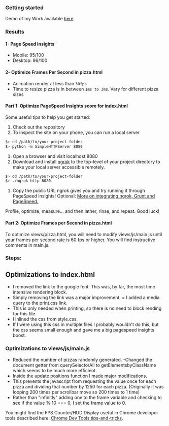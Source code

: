 ### Getting started


Demo of my Work available [here](https://htmlpreview.github.io/?https://github.com/id7oo/Front_end_course/blob/master/frontend-nanodegree-optimization/dist/index.html).



### Results

#### 1- Page Speed Insights

- Mobile: 95/100
- Desktop: 96/100

#### 2- Optimize Frames Per Second in pizza.html

- Animation render at less than `30fps`
- Time to resize pizza is in between `1ms to 3ms`. Vary for different pizza sizes



#### Part 1: Optimize PageSpeed Insights score for index.html

Some useful tips to help you get started:

1. Check out the repository
1. To inspect the site on your phone, you can run a local server

  ```bash
  $> cd /path/to/your-project-folder
  $> python -m SimpleHTTPServer 8080
  ```

1. Open a browser and visit localhost:8080
1. Download and install [ngrok](https://ngrok.com/) to the top-level of your project directory to make your local server accessible remotely.

  ``` bash
  $> cd /path/to/your-project-folder
  $> ./ngrok http 8080
  ```

1. Copy the public URL ngrok gives you and try running it through PageSpeed Insights! Optional: [More on integrating ngrok, Grunt and PageSpeed.](http://www.jamescryer.com/2014/06/12/grunt-pagespeed-and-ngrok-locally-testing/)

Profile, optimize, measure... and then lather, rinse, and repeat. Good luck!

#### Part 2: Optimize Frames per Second in pizza.html

To optimize views/pizza.html, you will need to modify views/js/main.js until your frames per second rate is 60 fps or higher. You will find instructive comments in main.js. 

### Steps:

## Optimizations to index.html
- I removed the link to the google font. This was, by far, the most time intensive rendering block.
- Simply removing the link was a major improvement.
= I added a media query to the print.css link.
- This is only needed when printing, so there is no need to block rending for this file.
- I inlined the css from style.css.
- If I were using this css in multiple files I probably wouldn't do this, but the css seems small enough and gave me a big pagespeed insights boost.

### Optimizations to views/js/main.js

- Reduced the number of pizzas randomly generated.
-Changed the document getter from querySelectorAll to getElementsbyClassName which seems to be much more efficient.
- Inside the update positions function I made major modifications.
- This prevents the javascript from requesting the value once for each pizza and dividing that number by 1250 for each pizza. (Originally it was looping 200 times per scrollbar move so 200 times to 1 time)
- Rather than "infinitly" adding one to the frame variable and checking to see if the value % 10 === 0, I set the frame value to 0.

You might find the FPS Counter/HUD Display useful in Chrome developer tools described here: [Chrome Dev Tools tips-and-tricks](https://developer.chrome.com/devtools/docs/tips-and-tricks).


